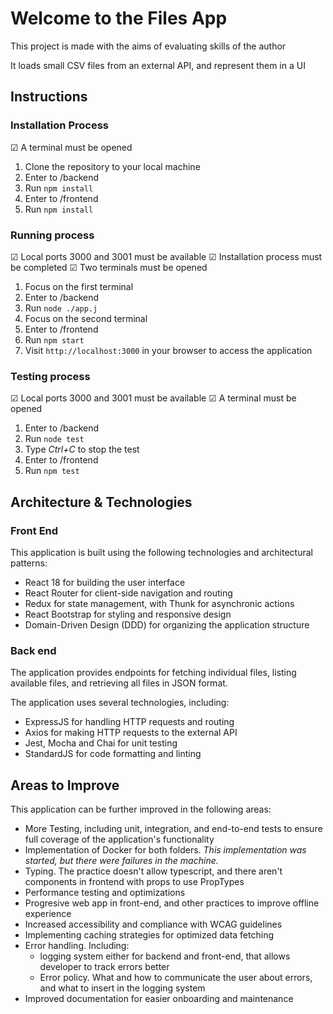 Welcome to the Files App
========================

This project is made with the aims of evaluating skills of the author

It loads small CSV files from an external API, and represent them in a UI

Instructions
------------

### Installation Process

☑ A terminal must be opened

1. Clone the repository to your local machine
2. Enter to /backend
3. Run `npm install`
4. Enter to /frontend
5. Run `npm install`

### Running process

☑ Local ports 3000 and 3001 must be available
☑ Installation process must be completed
☑ Two terminals must be opened

1. Focus on the first terminal
2. Enter to /backend
3. Run `node ./app.j`
4. Focus on the second terminal
5. Enter to /frontend
6. Run `npm start` 
7. Visit `http://localhost:3000` in your browser to access the application

### Testing process

☑ Local ports 3000 and 3001 must be available
☑ A terminal must be opened
1. Enter to /backend
2. Run `node test`
3. Type *Ctrl+C* to stop the test
4. Enter to /frontend
5. Run `npm test` 

Architecture &amp; Technologies
-------------------------------

### Front End

 This application is built using the following technologies and architectural patterns:

- React 18 for building the user interface
- React Router for client-side navigation and routing
- Redux for state management, with Thunk for asynchronic actions
- React Bootstrap for styling and responsive design
- Domain-Driven Design (DDD) for organizing the application structure
 
### Back end

The application provides endpoints for fetching individual files, listing available files, and retrieving all files in JSON format.

The application uses several technologies, including:

 * ExpressJS for handling HTTP requests and routing
 * Axios for making HTTP requests to the external API
 * Jest, Mocha and Chai for unit testing
 * StandardJS for code formatting and linting

Areas to Improve
----------------

 This application can be further improved in the following areas:

- More Testing, including unit, integration, and end-to-end tests to ensure full coverage of the application's functionality
- Implementation of Docker for both folders. *This implementation was started, but there were failures in the machine.*
- Typing. The practice doesn't allow typescript, and there aren't components in frontend with props to use PropTypes
- Performance testing and optimizations
- Progresive web app in front-end, and other practices to improve offline experience
- Increased accessibility and compliance with WCAG guidelines
- Implementing caching strategies for optimized data fetching
- Error handling. Including: 
    - logging system either for backend and front-end, that allows developer to track errors better
    - Error policy. What and how to communicate the user about errors, and what to insert in the logging system
- Improved documentation for easier onboarding and maintenance
 